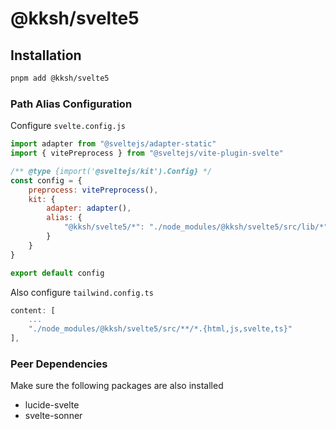 # @kksh/svelte5

## Installation

```bash
pnpm add @kksh/svelte5
```

### Path Alias Configuration

Configure `svelte.config.js`

```js
import adapter from "@sveltejs/adapter-static"
import { vitePreprocess } from "@sveltejs/vite-plugin-svelte"

/** @type {import('@sveltejs/kit').Config} */
const config = {
	preprocess: vitePreprocess(),
	kit: {
		adapter: adapter(),
		alias: {
			"@kksh/svelte5/*": "./node_modules/@kksh/svelte5/src/lib/*"
		}
	}
}

export default config
```

Also configure `tailwind.config.ts`

```ts
content: [
    ...
    "./node_modules/@kksh/svelte5/src/**/*.{html,js,svelte,ts}"
],
```

### Peer Dependencies

Make sure the following packages are also installed

- lucide-svelte
- svelte-sonner

